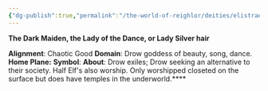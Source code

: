 ```yaml
---
{"dg-publish":true,"permalink":"/the-world-of-reighlor/deities/elistraee/"}
---
```


**The Dark Maiden, the Lady of the Dance, or Lady Silver hair**

**Alignment**: Chaotic Good
**Domain**: Drow goddess of beauty, song, dance.
**Home Plane:**
**Symbol**: 
**About**: Drow exiles; Drow seeking an alternative to their society. Half Elf's also worship. Only worshipped closeted on the surface but does have temples in the underworld.****
